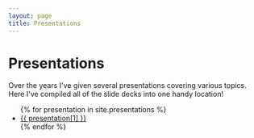 ```yaml
---
layout: page
title: Presentations
---
```



<div class="page-content wc-container">
	<div class="post">
		<h1>Presentations</h1>  
    <p>Over the years I've given several presentations covering various topics. Here I've compiled all of the slide decks into one handy location!</p>
		<ul>
			{% for presentation in site.presentations %}
			<li><a href="{{site.baseurl}}/presentations/{{ presentation[0] }}">{{ presentation[1] }}</a></li>
			{% endfor %}
		</ul>
	</div>
</div>
